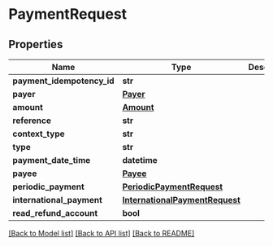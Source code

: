 # PaymentRequest

## Properties
Name | Type | Description | Notes
------------ | ------------- | ------------- | -------------
**payment_idempotency_id** | **str** |  | [optional] 
**payer** | [**Payer**](Payer.md) |  | [optional] 
**amount** | [**Amount**](Amount.md) |  | [optional] 
**reference** | **str** |  | [optional] 
**context_type** | **str** |  | [optional] 
**type** | **str** |  | 
**payment_date_time** | **datetime** |  | [optional] 
**payee** | [**Payee**](Payee.md) |  | 
**periodic_payment** | [**PeriodicPaymentRequest**](PeriodicPaymentRequest.md) |  | [optional] 
**international_payment** | [**InternationalPaymentRequest**](InternationalPaymentRequest.md) |  | [optional] 
**read_refund_account** | **bool** |  | [optional] 

[[Back to Model list]](../README.md#documentation-for-models) [[Back to API list]](../README.md#documentation-for-api-endpoints) [[Back to README]](../README.md)


